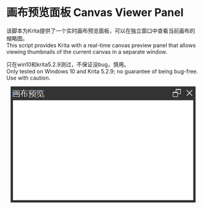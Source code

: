 # 画布预览面板 Canvas Viewer Panel
该脚本为Krita提供了一个实时画布预览面板，可以在独立窗口中查看当前画布的缩略图。<br>
This script provides Krita with a real-time canvas preview panel that allows viewing thumbnails of the current canvas in a separate window. 

只在win10和krita5.2.9测过，不保证没bug，慎用。<br>
Only tested on Windows 10 and Krita 5.2.9; no guarantee of being bug-free. Use with caution.

<div align=center>
<img src="https://github.com/CorvoWolf/CanvasViewer/blob/main/UI.jpg" width="483" height="303">
</div>
